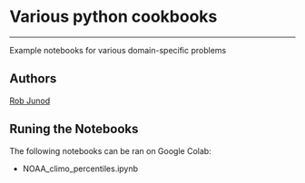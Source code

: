 # Various python cookbooks
___

Example notebooks for various domain-specific problems

## Authors
[Rob Junod](https://github.com/rajunod)

## Runing the Notebooks

The following notebooks can be ran on Google Colab:

- NOAA_climo_percentiles.ipynb 
